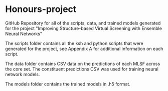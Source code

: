 # Honours-project
GitHub Repository for all of the scripts, data, and trained models generated for the project "Improving Structure-based Virtual Screening with Ensemble Neural Networks"


The scripts folder contains all the ksh and python scripts that were generated for the project, see Appendix A for additional information on each script.

The data folder contains CSV data on the predictions of each MLSF across the core set. The constituent predictions CSV was used for training neural network models.

The models folder contains the trained models in .h5 format.
